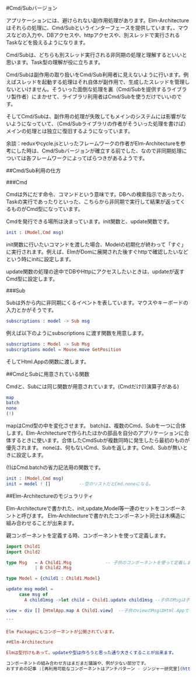 
#Cmd/Subバージョン

アプリケーションには、避けられない副作用処理があります。Elm-Architectureはそれらの処理に、Cmd/Subというインターフェースを提供しています。、マウスなどの入力や、DBアクセスや、httpアクセスや、別スレッドで実行されるTaskなどを扱えるようになります。

Cmd/Subは、どちらも別スレッド実行される非同期の処理と理解するといいと思います。Task型の理解が役に立ちます。

Cmd/Subは副作用の取り扱いをCmd/Sub利用者に見えないように行います。例えばスレッドを起動する処理はそれ自体が副作用で、生成したスレッドを管理しないといけません。そういった面倒な処理を裏（Cmd/Subを提供するライブラリ製作者）にまかせて、ライブラリ利用者はCmd/Subを使うだけでいいのです。

そしてCmd/Subは、副作用の処理が失敗してもメインのシステムには影響がないようになっていて、（Cmd/Subライブラリの作者がそういった処理を書けば）メインの処理とは独立に復旧するようになっています。

余談：reduxやcycle.jsといったフレームワークの作者がElm-Architectureを参考にした時は、Cmd/Subバージョンが確立する前でした、なので非同期処理については各フレームワークによってばらつきがあるようです。

##Cmd/Sub利用の仕方

###Cmd

Cmdは外にだす命令、コマンドという意味です。DBへの検索指示であったり、Taskの実行であったりといった、こちらから非同期で実行して結果が返ってくるものがCmd型になっています。

Cmdを発行できる場所は決まっています。init関数と、update関数です。

```elm
init : (Model,Cmd msg)
```

init関数に行いたいコマンドを渡した場合、Modelの初期化が終わって「すぐ」に実行されます。例えば、ElmがDomに展開された後すぐhttpで確認したいなどという時にinitに設定します。


update関数の処理の途中でDBやHttpにアクセスしたいときは、updateが返すCmd型に設定します。

###Sub

Subは外から内に非同期にくるイベントを表しています。マウスやキーボードの入力とかがそうです。


```elm
subscriptions : model -> Sub msg
```

例えば以下のようにsubscriptions
に渡す関数を用意します。

```elm
subscriptions : Model -> Sub Msg
subscriptions model = Mouse.move GetPosition
```

そしてHtml.Appの関数に渡します。




##CmdとSubに用意されている関数

Cmdと、Subには同じ関数が用意されています。(Cmdだけ(!)演算子がある)

```elm
map
batch
none
(!)
```

mapはCmd型の中を変化させます。
batchは、複数のCmd、Subを一つに合体します。Elm-Architectureで作られたほかの部品を自分のアプリケーションに合体するときに使います。合体したCmdSubが複数同時に発生したら最初のものが優先されます。
noneは、何もないCmd、Subを返します。Cmd、Subが無いときに設定します。

(!)はCmd.batchの省力記法用の関数です。

```elm
init : (Model,Cmd msg)
init = model ! []           --空のリストだとCmd.noneになる。
```


##Elm-Architectureのモジュラリティ

Elm-Architectureで書かれた、init,update,Model等一連のセットをコンポーネントと呼びます。
Elm-Architectureで書かれたコンポーネント同士は木構造に組み合わせることが出来ます。

親コンポーネントを定義する時、コンポーネントを使って定義します。

````elm
import Child1
import Child2

type Msg   = A Child1.Msg             -- 子供のコンポーネントを使って定義します。
           | B Child2.Msg

type Model = {child1 : Child1.Model}  

update msg model =
     case msg of
       A child1msg ->let child = Child1.update child1msg --子供のMsgは子供のupdateに食わせます。

view = div [] [HtmlApp.map A Child1.view]  --子供のviewのMsgはHtml.Appでキャッチします。

```

Elm Packageにもコンポーネントが公開されています。

##Elm-Architecture

Elmは型付けもあって、updateや型は作ろうと思った通り大きくすることが出来ます。

コンポーネントの組み合わせ方はまだまだ議論や、例が少ない部分です。
おすすめの記事 :[再利用可能なコンポーネントはアンチパターン - ジンジャー研究室](http://jinjor-labo.hatenablog.com/entry/2016/08/03/031107)  
